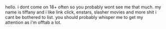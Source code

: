 hello. i dont come on 18+ often so you probably wont see me that much.
my name is tiffany and i like link click, enstars, slasher movies and more shit i cant be bothered to list.
you should probably whisper me to get my attention as i'm offtab a lot.

